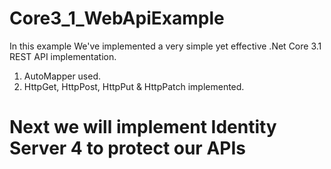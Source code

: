 # Core3_1_WebApiExample

In this example We've implemented a very simple yet effective .Net Core 3.1 REST API implementation.

1. AutoMapper used.
2. HttpGet, HttpPost, HttpPut & HttpPatch implemented.

# Next we will implement Identity Server 4 to protect our APIs
